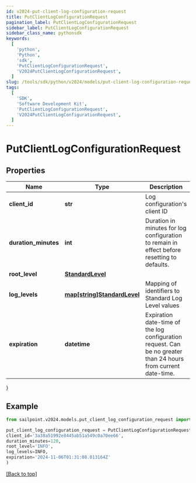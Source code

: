```yaml
---
id: v2024-put-client-log-configuration-request
title: PutClientLogConfigurationRequest
pagination_label: PutClientLogConfigurationRequest
sidebar_label: PutClientLogConfigurationRequest
sidebar_class_name: pythonsdk
keywords:
  [
    'python',
    'Python',
    'sdk',
    'PutClientLogConfigurationRequest',
    'V2024PutClientLogConfigurationRequest',
  ]
slug: /tools/sdk/python/v2024/models/put-client-log-configuration-request
tags:
  [
    'SDK',
    'Software Development Kit',
    'PutClientLogConfigurationRequest',
    'V2024PutClientLogConfigurationRequest',
  ]
---
```


# PutClientLogConfigurationRequest

## Properties

| Name | Type | Description | Notes |
| --- | --- | --- | --- |
| **client_id** | **str** | Log configuration's client ID | [optional] |
| **duration_minutes** | **int** | Duration in minutes for log configuration to remain in effect before resetting to defaults. | [optional] [default to 240] |
| **root_level** | [**StandardLevel**](standard-level) |  | [required] |
| **log_levels** | [**map[string]StandardLevel**](standard-level) | Mapping of identifiers to Standard Log Level values | [optional] |
| **expiration** | **datetime** | Expiration date-time of the log configuration request. Can be no greater than 24 hours from current date-time. | [optional] |

}

## Example

```python
from sailpoint.v2024.models.put_client_log_configuration_request import PutClientLogConfigurationRequest

put_client_log_configuration_request = PutClientLogConfigurationRequest(
client_id='3a38a51992e8445ab51a549c0a70ee66',
duration_minutes=120,
root_level='INFO',
log_levels=INFO,
expiration='2024-11-06T01:31:08.013164Z'
)

```

[[Back to top]](#)
